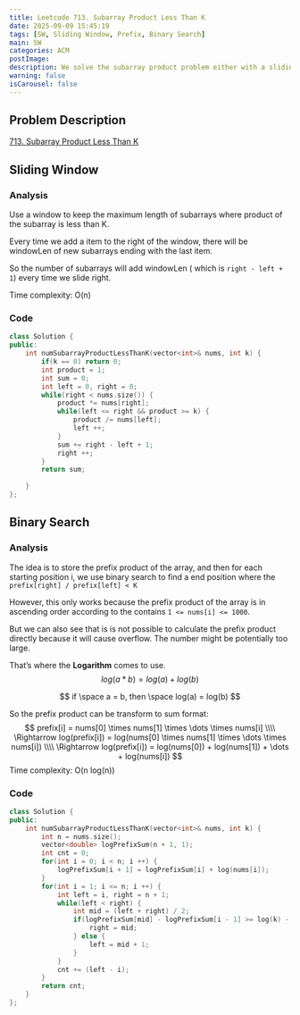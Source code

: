 ```yaml
---
title: Leetcode 713. Subarray Product Less Than K
date: 2025-09-09 15:45:19
tags: [SW, Sliding Window, Prefix, Binary Search]
main: SW
categories: ACM
postImage:
description: We solve the subarray product problem either with a sliding window in O(n), or by transforming products into prefix sums via logarithms and applying binary search in O(n log n).
warning: false
isCarousel: false
---
```


## Problem Description

[713. Subarray Product Less Than K](https://leetcode.com/problems/subarray-product-less-than-k/)

## Sliding Window

### Analysis

Use a window to keep the maximum length of subarrays where product of the subarray is less than K.

Every time we add a item to the right  of the window, there will be windowLen of new subarrays ending with the last item.

So the number of subarrays will add windowLen ( which is `right - left + 1`) every time we slide right. 

Time complexity: O(n)

### Code

```c++
class Solution {
public:
    int numSubarrayProductLessThanK(vector<int>& nums, int k) {
        if(k == 0) return 0;
        int product = 1;
        int sum = 0;
        int left = 0, right = 0;
        while(right < nums.size()) {
            product *= nums[right];
            while(left <= right && product >= k) {
                product /= nums[left];
                left ++;
            }
            sum += right - left + 1;
            right ++;
        }
        return sum;
        
    }
};
```

## Binary Search

### Analysis

The idea is to store the prefix product of the array, and then for each starting position i, we use binary search to find a end position where the `prefix[right] / prefix[left] < K`

However, this only works because the prefix product of the array is in ascending  order according to the contains `1 <= nums[i] <= 1000`.

But we can also see that is is not possible to calculate the prefix product directly because it will cause overflow. The number might be potentially too large.

That’s where the **Logarithm** comes to use. 
$$
log(a*b) = log(a) + log(b)
$$

$$
if \space a = b, then \space  log(a) = log(b)
$$



So the prefix product can be transform to sum format:
$$
prefix[i] = nums[0] \times nums[1] \times \dots \times nums[i] \\\\
\Rightarrow log(prefix[i]) = log(nums[0] \times nums[1] \times \dots \times nums[i]) \\\\
\Rightarrow log(prefix[i]) = log(nums[0]) + log(nums[1]) + \dots + log(nums[i])
$$
Time complexity: O(n log(n))

### Code

```c++
class Solution {
public:
    int numSubarrayProductLessThanK(vector<int>& nums, int k) {
        int n = nums.size();
        vector<double> logPrefixSum(n + 1, 1);
        int cnt = 0;
        for(int i = 0; i < n; i ++) {
            logPrefixSum[i + 1] = logPrefixSum[i] + log(nums[i]);
        }
        for(int i = 1; i <= n; i ++) {
            int left = i, right = n + 1;
            while(left < right) {
                int mid = (left + right) / 2;
                if(logPrefixSum[mid] - logPrefixSum[i - 1] >= log(k) - 1e-9) { //allow a small tolerance (1e-9) for floating-point precision errors
                    right = mid;
                } else {
                    left = mid + 1;
                }
            }
            cnt += (left - i);
        }
        return cnt;
    }
};
```

